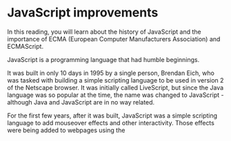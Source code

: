 # JavaScript improvements

In this reading, you will learn about the history of JavaScript and the importance of ECMA (European Computer Manufacturers Association) and ECMAScript.  

JavaScript is a programming language that had humble beginnings.

It was built in only 10 days in 1995 by a single person, Brendan Eich, who was tasked with building a simple scripting language to be used in version 2 of the Netscape browser. It was initially called LiveScript, but since the Java language was so popular at the time, the name was changed to JavaScript - although Java and JavaScript are in no way related.

For the first few years, after it was built, JavaScript was a simple scripting language to add mouseover effects and other interactivity. Those effects were being added to webpages using the <script> HTML element.

Inside each of the script elements, there could be some JavaScript code. Due to the rule that HTML, CSS, and JavaScript must be backward compatible, even the most advanced code written in JavaScript today ends up being written between those script tags.

Over the years, JavaScript grew ever more powerful, and in recent times, it's continually touted as among the top three commonly used languages.

In 1996 Netscape made a deal with the organization known as ECMA (European Computer Manufacturers Association) to draft the specification of the JavaScript language, and in 1997 the first edition of the ECMAScript specification was published.

ECMA publishes this specification as the ECMA-262 standard.

You can think of a standard as an agreed-upon way of how things should work. Thus, ECMA-262 is a standard that specifies how the JavaScript language should work.

There have been 12 ECMA-262 updates - the first one was in 1997.

JavaScript as a language is not a completely separate, stand-alone entity. It only exists as an implementation. This implementation is known as a JavaScript engine.

Traditionally, the only environment in which it was possible to run a JavaScript engine, was the browser. More specifically, a JavaScript engine was just another building block of the browser. It was there to help a browser accomplish its users' goal of utilizing the internet for work, research, and play.

So, when developers write JavaScript code, they are using it to interact with a JavaScript engine. Put differently, developers write JavaScript code so that they can "talk to" a JavaScript engine.

Additionally, the JavaScript engine itself comes with different ways to interact with various other parts of the browser. These are known as Browser APIs.

Thus, the code that you write in the JavaScript programming language allows you to: 1. Interact with the JavaScript engine inside of the browser 2. Interact with other browser functionality that exists outside of the JavaScript engine, but is still inside the browser.

Although traditionally it was possible to interact with the JavaScript engine only inside of the browser, this all changed in 2009, when Node.js was built by Ryan Dahl.

He came up with a way to use a JavaScript engine as a stand-alone entity. Suddenly, it was possible to use JavaScript outside of the browser, as a separate program on the command line, or as a server-side environment.

Today, JavaScript is ubiquitous and is running in browsers, on servers, actually, on any device that can run a JavaScript engine.
